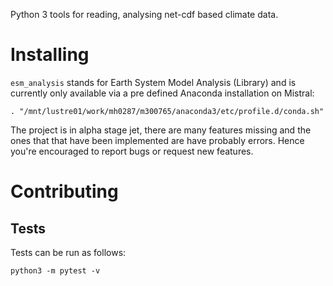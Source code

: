 
Python 3 tools for reading, analysing net-cdf based climate data.


Installing
==========

`esm_analysis` stands for Earth System Model Analysis (Library) and is currently
only available via a pre defined Anaconda installation on Mistral:

    . "/mnt/lustre01/work/mh0287/m300765/anaconda3/etc/profile.d/conda.sh"


The project is in alpha stage jet, there are many features missing and the ones
that that have been implemented are have probably errors. Hence you're
encouraged to report bugs or request new features.


Contributing
===========

Tests
-----

Tests can be run as follows:

    python3 -m pytest -v
